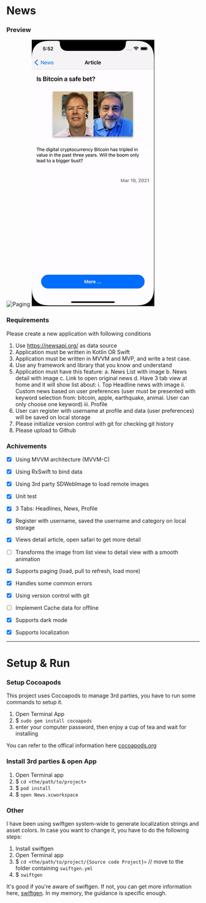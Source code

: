 # News

### Preview
![Paging](./Images/paging.gif) ![Register & Change category](./Images/register.gif)


### Requirements
Please create a new application with following conditions
1. Use https://newsapi.org/ as data source
2. Application must be written in Kotlin OR Swift
3. Application must be written in MVVM and MVP, and write a test case.
4. Use any framework and library that you know and understand
5. Application must have this feature:
    a. News List with image
    b. News detail with image
    c. Link to open original news
    d. Have 3 tab view at home and it will show list about:
        i. Top Headline news with image
        ii. Custom news based on user preferences (user must be presented with keyword selection from: bitcoin, apple, earthquake, animal. User can only choose one keyword)
        iii. Profile
6. User can register with username at profile and data (user preferences) will be saved on local storage
7. Please initialize version control with git for checking git history
8. Please upload to Github


### Achivements
- [x] Using MVVM architecture (MVVM-C)
- [x] Using RxSwift to bind data
- [x] Using 3rd party SDWebImage to load remote images
- [x] Unit test
- [x] 3 Tabs: Headlines, News, Profile
- [x] Register with username, saved the username and category on local storage 
- [x] Views detail article, open safari to get more detail
- [ ] Transforms the image from list view to detail view with a smooth animation
- [x] Supports paging (load, pull to refresh, load more)
- [x] Handles some common errors
- [x] Using version control with git
- [ ] Implement Cache data for offline
- [x] Supports dark mode 
- [x] Supports localization
 

------
# Setup & Run
### Setup Cocoapods
This project uses Cocoapods to manage 3rd parties, you have to run some commands to setup it.
1. Open Terminal App
2. $ `sudo gem install cocoapods`
3. enter your computer password, then enjoy a cup of tea and wait for installing

You can refer to the offical information here [cocoapods.org](https://cocoapods.org)


### Install 3rd parties & open App
1. Open Terminal app
2. $ `cd <the/path/to/project>`
3. $ `pod install`
4. $ `open News.xcworkspace`


### Other
I have been using swiftgen system-wide to generate localization strings and asset colors. In case you want to change it, you have to do the following steps:
1. Install swiftgen 
2. Open Terminal app
3. $ `cd <the/path/to/project/{Source code Project}>` // move to the folder containing `swiftgen.yml`
4. $ `swiftgen`

It's good if you're aware of swiftgen. If not, you can get more information here, [swiftgen](https://github.com/SwiftGen/SwiftGen). In my memory, the guidance is specific enough.
